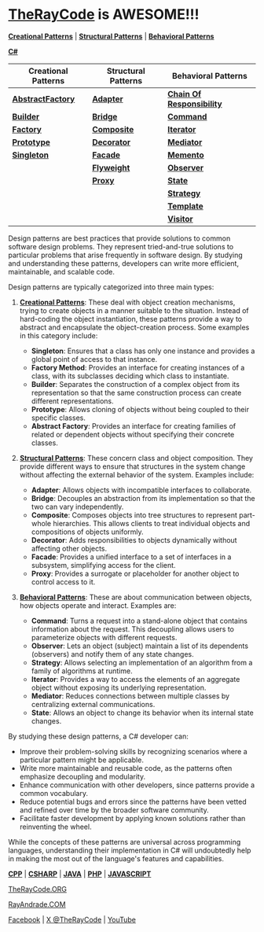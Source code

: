 # [TheRayCode](../../README.md) is AWESOME!!!

**[Creational Patterns](./Creational/README.md)** | **[Structural Patterns](./Structural/README.md)** | **[Behavioral Patterns](./Behavioral/README.md)**

**[C#](../README.md)** 

| Creational Patterns | Structural Patterns | Behavioral Patterns |
|--------------|-----|-----------|
| [**AbstractFactory**](Creational/AbstractFactory/README.md) | [**Adapter**](./Structural/Adapter/README.md)         | [**Chain Of Responsibility**](./Behavioral/ChainOfResponsibility/README.md) |
| [**Builder**](./Creational/Builder/README.md)                 | [**Bridge**](./Structural/Bridge/README.md)           | [**Command**](./Behavioral/Command/README.md) |
| [**Factory**](./Creational/Factory/README.md)                 | [**Composite**](./Structural/Composite/README.md)     | [**Iterator**](./Behavioral/Iterator/README.md) |
| [**Prototype**](./Creational/Prototype/README.md)             | [**Decorator**](./Structural/Decorator/README.md)     | [**Mediator**](./Behavioral/Mediator/README.md) |
| [**Singleton**](./Creational/Singleton/README.md)             | [**Facade**](./Structural/Facade/README.md)           | [**Memento**](./Behavioral/Memento/README.md) |
|                                                               | [**Flyweight**](./Structural/Flyweight/README.md)     | [**Observer**](./Behavioral/Observer/README.md)  |
|                                                               | [**Proxy**](./Structural/Proxy/README.md)             | [**State**](./Behavioral/State/README.md) |
|                                                               |                                                       | [**Strategy**](./Behavioral/Strategy/README.md)  |
|                                                               |                                                       | [**Template**](./Behavioral/Template/README.md)  |
|                                                               |                                                       | [**Visitor**](./Behavioral/Visitor/README.md) |

Design patterns are best practices that provide solutions to common software design problems. They represent tried-and-true solutions to particular problems that arise frequently in software design. By studying and understanding these patterns, developers can write more efficient, maintainable, and scalable code.

Design patterns are typically categorized into three main types:

1. **[Creational Patterns](./Creational/README.md)**: These deal with object creation mechanisms, trying to create objects in a manner suitable to the situation. Instead of hard-coding the object instantiation, these patterns provide a way to abstract and encapsulate the object-creation process. Some examples in this category include:

   - **Singleton**: Ensures that a class has only one instance and provides a global point of access to that instance.
   - **Factory Method**: Provides an interface for creating instances of a class, with its subclasses deciding which class to instantiate.
   - **Builder**: Separates the construction of a complex object from its representation so that the same construction process can create different representations.
   - **Prototype**: Allows cloning of objects without being coupled to their specific classes.
   - **Abstract Factory**: Provides an interface for creating families of related or dependent objects without specifying their concrete classes.

2. **[Structural Patterns](./Structural/README.md)**: These concern class and object composition. They provide different ways to ensure that structures in the system change without affecting the external behavior of the system. Examples include:

   - **Adapter**: Allows objects with incompatible interfaces to collaborate.
   - **Bridge**: Decouples an abstraction from its implementation so that the two can vary independently.
   - **Composite**: Composes objects into tree structures to represent part-whole hierarchies. This allows clients to treat individual objects and compositions of objects uniformly.
   - **Decorator**: Adds responsibilities to objects dynamically without affecting other objects.
   - **Facade**: Provides a unified interface to a set of interfaces in a subsystem, simplifying access for the client.
   - **Proxy**: Provides a surrogate or placeholder for another object to control access to it.

3. **[Behavioral Patterns](./Behavioral/README.md)**: These are about communication between objects, how objects operate and interact. Examples are:

   - **Command**: Turns a request into a stand-alone object that contains information about the request. This decoupling allows users to parameterize objects with different requests.
   - **Observer**: Lets an object (subject) maintain a list of its dependents (observers) and notify them of any state changes.
   - **Strategy**: Allows selecting an implementation of an algorithm from a family of algorithms at runtime.
   - **Iterator**: Provides a way to access the elements of an aggregate object without exposing its underlying representation.
   - **Mediator**: Reduces connections between multiple classes by centralizing external communications.
   - **State**: Allows an object to change its behavior when its internal state changes.

By studying these design patterns, a C# developer can:
- Improve their problem-solving skills by recognizing scenarios where a particular pattern might be applicable.
- Write more maintainable and reusable code, as the patterns often emphasize decoupling and modularity.
- Enhance communication with other developers, since patterns provide a common vocabulary.
- Reduce potential bugs and errors since the patterns have been vetted and refined over time by the broader software community.
- Facilitate faster development by applying known solutions rather than reinventing the wheel.

While the concepts of these patterns are universal across programming languages, understanding their implementation in C# will undoubtedly help in making the most out of the language's features and capabilities.

**[CPP](../CPP/README.md)** | **[CSHARP](../Csharp/README.md)** | **[JAVA](../Java/README.md)**  | **[PHP](../PHP/README.md)** | **[JAVASCRIPT](../JavaScript/README.md)** 

[TheRayCode.ORG](https://www.TheRayCode.ORG)

[RayAndrade.COM](https://www.RayAndrade.com)

[Facebook](https://www.facebook.com/TheRayCode/) | [X @TheRayCode](https://www.x.com/TheRayCode/) | [YouTube](https://www.youtube.com/TheRayCode/)
